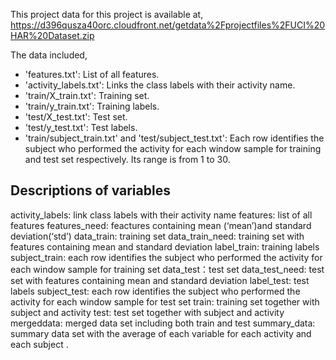 This project data for this project is available at, https://d396qusza40orc.cloudfront.net/getdata%2Fprojectfiles%2FUCI%20HAR%20Dataset.zip

The data included,
- 'features.txt': List of all features.
- 'activity_labels.txt': Links the class labels with their activity name.
- 'train/X_train.txt': Training set.
- 'train/y_train.txt': Training labels.
- 'test/X_test.txt': Test set.
- 'test/y_test.txt': Test labels.
- 'train/subject_train.txt' and 'test/subject_test.txt': Each row identifies the subject who performed the activity for each window sample for training and test set respectively. Its range is from 1 to 30.



## Descriptions of variables

activity_labels: link class labels with their activity name
features: list of all features
features_need: feactures containing mean (‘mean’)and standard deviation(‘std’)
data_train: training set
data_train_need: training set with features containing mean and standard deviation
label_train: training labels
subject_train: each row identifies the subject who performed the activity for each window sample for training set
data_test：test set
data_test_need: test set with features containing mean and standard deviation
label_test: test labels
subject_test: each row identifies the subject who performed the activity for each window sample for test set
train: training set together with subject and activity
test: test set together with subject and activity
mergeddata: merged data set including both train and test
summary_data: summary data set with the average of each variable for each activity and each subject
.

